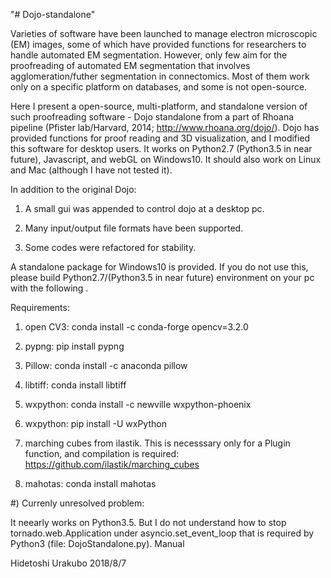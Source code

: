 "# Dojo-standalone"

Varieties of software have been launched to manage electron microscopic (EM) images, some of which have provided functions for researchers to handle automated EM segmentation. However, only few aim for the proofreading of automated EM segmentation that involves agglomeration/futher segmentation in connectomics. Most of them work only on a specific platform on databases, and some is not open-source.


   Here I present a open-source, multi-platform, and standalone version of such proofreading software - Dojo standalone from a part of Rhoana pipeline (Pfister lab/Harvard, 2014; http://www.rhoana.org/dojo/). Dojo has provided functions for proof reading and 3D visualization, and I modified this software for desktop users. It works on Python2.7 (Python3.5 in near future), Javascript, and webGL on Windows10. It should also work on Linux and Mac (although I have not tested it).


In addition to the original Dojo:

1) A small gui was appended to control dojo at a desktop pc.

2) Many input/output file formats have been supported. 

3) Some codes were refactored for stability.

A standalone package for Windows10 is provided. If you do not use this, please build Python2.7/(Python3.5 in near future) environment on your pc with the following .

Requirements:

1) open CV3: conda install -c conda-forge opencv=3.2.0

2) pypng: pip install pypng

3) Pillow: conda install -c anaconda pillow

4) libtiff: conda install libtiff

5) wxpython: conda install -c newville wxpython-phoenix

6) wxpython: pip install -U wxPython

7) marching cubes from ilastik. This is necesssary only for a Plugin function, and compilation is required: https://github.com/ilastik/marching_cubes

8) mahotas: conda install mahotas



#) Currenly unresolved problem:



It neearly works on Python3.5. But I do not understand how to stop tornado.web.Application under asyncio.set_event_loop that is required by Python3 (file: DojoStandalone.py).
Manual 


Hidetoshi Urakubo
2018/8/7

